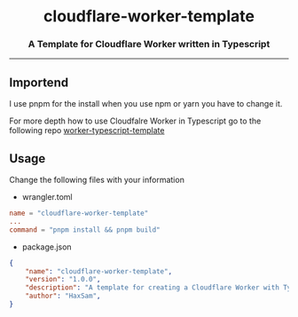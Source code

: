<h1 align="center" style="font-weight: bold">
    cloudflare-worker-template
</h1>

<h3 align="center" style="font-weight: bold">
    A Template for Cloudflare Worker written in Typescript
</h3>

---

## **Importend**

I use pnpm for the install when you use npm or yarn you have to change it.

For more depth how to use Cloudfalre Worker in Typescript go to the following repo [worker-typescript-template](https://github.com/cloudflare/worker-typescript-template)

## **Usage**

Change the following files with your information

- wrangler.toml
```toml
name = "cloudflare-worker-template"
...
command = "pnpm install && pnpm build"
```

- package.json
```json
{
	"name": "cloudflare-worker-template",
	"version": "1.0.0",
	"description": "A template for creating a Cloudflare Worker with Typescript and a simple Routing class",
	"author": "HaxSam",
}
```
